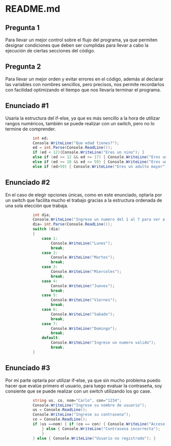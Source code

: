 # README.md
## Pregunta 1
Para llevar un mejor control sobre el flujo del programa, ya que permiten designar condiciones que deben ser cumplidas para llevar a cabo la ejecución de ciertas secciones del código.
## Pregunta 2
Para llevar un mejor orden y evitar errores en el código, además al declarar las variables con nombres sencillos, pero precisos, nos permite recordarlos con facilidad optimizando el tiempo que nos llevaría terminar el programa.
## Enunciado #1
Usaría la estructura del if-else, ya que es más sencillo a la hora de utilizar rangos numéricos, también se puede realizar con un switch, pero no lo termine de comprender.
```cs
            int ed;
            Console.WriteLine("Que edad tienes?");
            ed = int.Parse(Console.ReadLine());
            if (ed < 12){Console.WriteLine("Eres un nino"); }
            else if (ed >= 12 && ed <= 17) { Console.WriteLine("Eres un adolescente"); }
            else if (ed >= 18 && ed <= 59) { Console.WriteLine("Eres un adulto"); }
            else if (ed>59) { Console.WriteLine("Eres un adulto mayor"); }
```
## Enunciado #2
En el caso de elegir opciones únicas, como en este enunciado, optaría por un switch que facilita mucho el trabajo gracias a la estructura ordenada de una sola elección que trabaja.
```cs
            int dia;
            Console.WriteLine("Ingrese un numero del 1 al 7 para ver a que dia le corresponde");
            dia= int.Parse(Console.ReadLine());
            switch (dia)
            {
                case 1:
                    Console.WriteLine("Lunes");
                    break;
                case 2:
                    Console.WriteLine("Martes");
                    break;
                case 3:
                    Console.WriteLine("Miercoles");
                    break;
                case 4:
                    Console.WriteLine("Jueves");
                    break;
                case 5:
                    Console.WriteLine("Viernes");
                    break;
                case 6:
                    Console.WriteLine("Sabado");
                    break;
                case 7:
                    Console.WriteLine("Domingo");
                    break;
                default:
                    Console.WriteLine("Ingrese un numero valido");
                    break;
            }
```
## Enunciado #3
Por mi parte optaría por utilizar if-else, ya que sin mucho problema puedo hacer que evalúe primero el usuario, para luego evaluar la contraseña, soy consiente que se puede realizar con un switch utilizando los go case.
```cs
            string us, co, nom="Carlo", con="1234";
            Console.WriteLine("Ingrese su nombre de usuario");
            us = Console.ReadLine();
            Console.WriteLine("Ingrese su contrasena");
            co = Console.ReadLine();
            if (us ==nom) { if (co == con) { Console.WriteLine("Acceso concedido"); 
                } else { Console.WriteLine("Contrasena incorrecta"); 
                } 
            } else { Console.WriteLine("Usuario no registrado"); }
```